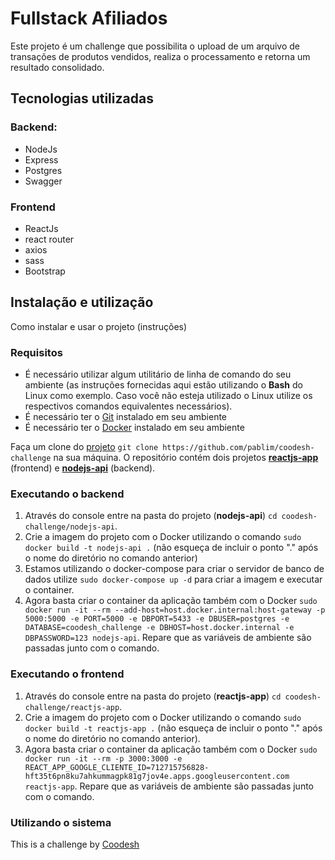 # Fullstack Afiliados

Este projeto é um challenge que possibilita o upload de um arquivo de transações de produtos vendidos, realiza o processamento e retorna um resultado consolidado.

## Tecnologias utilizadas
### Backend: 

 - NodeJs 
 - Express 
 - Postgres 
 - Swagger

### Frontend

 - ReactJs 
 - react router 
 - axios 
 - sass 
 - Bootstrap

## Instalação e utilização
Como instalar e usar o projeto (instruções)

### Requisitos 

 - É necessário utilizar algum utilitário de linha de comando do seu ambiente (as instruções fornecidas aqui estão utilizando o **Bash** do Linux como exemplo. Caso você não esteja utilizado o Linux utilize os respectivos comandos equivalentes necessários).
 - É necessário ter o [Git](https://git-scm.com/) instalado em seu ambiente
 - É necessário ter o [Docker](https://www.docker.com/) instalado em seu ambiente

Faça um clone do [projeto](https://github.com/pablim/coodesh-challenge) `git clone https://github.com/pablim/coodesh-challenge` na sua máquina. O repositório contém dois projetos [**reactjs-app**]() (frontend) e [**nodejs-api**]() (backend).

### Executando o backend

1. Através do console entre na pasta do projeto (**nodejs-api**) `cd coodesh-challenge/nodejs-api`. 
2. Crie a imagem do projeto com o Docker utilizando o comando `sudo docker build -t nodejs-api .` (não esqueça de incluir o ponto "." após o nome do diretório no comando anterior) 
3. Estamos utilizando o docker-compose para criar o servidor de banco de dados utilize `sudo docker-compose up -d` para criar a imagem e executar o container. 
4. Agora basta criar o container da aplicação também com o Docker `sudo docker run -it --rm --add-host=host.docker.internal:host-gateway -p 5000:5000 -e PORT=5000 -e DBPORT=5433 -e DBUSER=postgres -e DATABASE=coodesh_challenge -e DBHOST=host.docker.internal -e DBPASSWORD=123 nodejs-api`. Repare que as variáveis de ambiente são passadas junto com o comando.

### Executando o frontend
 
1. Através do console entre na pasta do projeto (**reactjs-app**) `cd coodesh-challenge/reactjs-app`. 
2. Crie a imagem do projeto com o Docker utilizando o comando `sudo docker build -t reactjs-app .` (não esqueça de incluir o ponto "." após o nome do diretório no comando anterior).
3. Agora basta criar o container da aplicação também com o Docker `sudo docker run -it --rm -p 3000:3000 -e REACT_APP_GOOGLE_CLIENTE_ID=712715756828-hft35t6pn8ku7ahkummagpk81g7jov4e.apps.googleusercontent.com reactjs-app`. Repare que as variáveis de ambiente são passadas junto com o comando.

### Utilizando o sistema

 
This is a challenge by [Coodesh](https://coodesh.com/) 
